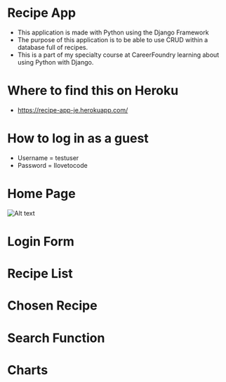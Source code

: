 # Recipe App

* This application is made with Python using the Django Framework
* The purpose of this application is to be able to use CRUD within a database full of recipes. 
* This is a part of my specialty course at CareerFoundry learning about using Python with Django.  

# Where to find this on Heroku
* https://recipe-app-je.herokuapp.com/

# How to log in as a guest
* Username = testuser
* Password = Ilovetocode


# Home Page

![Alt text](https://file%2B.vscode-resource.vscode-cdn.net/Users/joshendemann/Documents/careerFoundry/Recipe%20App%20Readme/Home.png?version%3D1684195277703)


# Login Form

# Recipe List

# Chosen Recipe

# Search Function

# Charts

